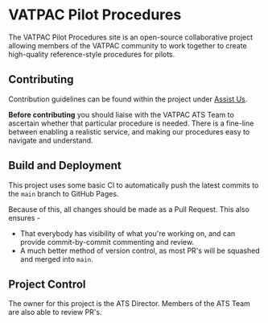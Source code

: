 # VATPAC Pilot Procedures

The VATPAC Pilot Procedures site is an open-source collaborative project allowing members of the VATPAC community to work together to create high-quality reference-style procedures for pilots.

## Contributing

Contribution guidelines can be found within the project under [Assist Us](https://vatpac-technology.github.io/pilot-procedures/assist-us/). 

**Before contributing** you should liaise with the VATPAC ATS Team to ascertain whether that particular procedure is needed. There is a fine-line between enabling a realistic service, and making our procedures easy to navigate and understand.  

## Build and Deployment

This project uses some basic CI to automatically push the latest commits to the `main` branch to GitHub Pages. 

Because of this, all changes should be made as a Pull Request. This also ensures - 
  * That everybody has visibility of what you're working on, and can provide commit-by-commit commenting and review.
  * A much better method of version control, as most PR's will be squashed and merged into `main`.

## Project Control

The owner for this project is the ATS Director. Members of the ATS Team are also able to review PR's.
